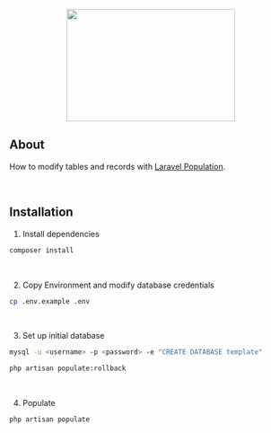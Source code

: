 <p align="center"><img src="https://raw.githubusercontent.com/capsulescodes/articles/main/art/capsules-articles-image.svg" width="300px" height="200px" /></p>


## About

How to modify tables and records with [Laravel Population](https://github.com/capsulescodes/laravel-population).

<br>

## Installation

1. Install dependencies

```bash
composer install
```

<br>

2. Copy Environment and modify database credentials

```bash
cp .env.example .env
```

<br>

3. Set up initial database

```bash
mysql -u <username> -p <password> -e "CREATE DATABASE template"

php artisan populate:rollback
```

<br>

4. Populate

```bash
php artisan populate
```

